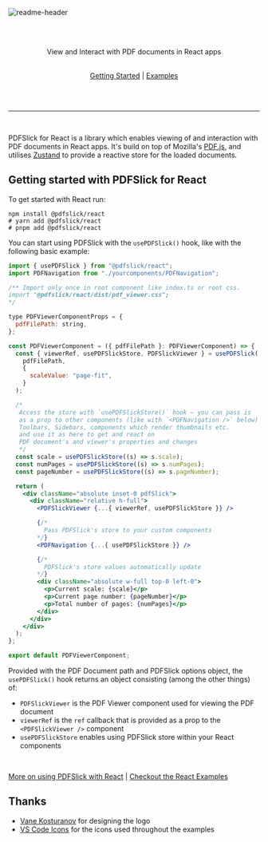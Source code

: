 <br><br>

![readme-header](https://pdfslick.dev/pdfslick_logo.svg)

<br><br>

<div align="center">
View and Interact with PDF documents in React apps
<br><br>

[Getting Started](https://pdfslick.dev/docs) | [Examples](https://pdfslick.dev/examples)

<br><br>

</div>

---

<br>

PDFSlick for React is a library which enables viewing of and interaction with PDF documents in React apps.
It's build on top of Mozilla's [PDF.js](https://github.com/mozilla/pdf.js), and utilises [Zustand](https://github.com/pmndrs/zustand) to provide a reactive store for the loaded documents.

## Getting started with PDFSlick for React

To get started with React run:

```shell
npm install @pdfslick/react
# yarn add @pdfslick/react
# pnpm add @pdfslick/react
```

You can start using PDFSlick with the `usePDFSlick()` hook, like with the following basic example:

```jsx
import { usePDFSlick } from "@pdfslick/react";
import PDFNavigation from "./yourcomponents/PDFNavigation";

/** Import only once in root component like index.ts or root css.
import "@pdfslick/react/dist/pdf_viewer.css";
*/

type PDFViewerComponentProps = {
  pdfFilePath: string,
};

const PDFViewerComponent = ({ pdfFilePath }: PDFViewerComponent) => {
  const { viewerRef, usePDFSlickStore, PDFSlickViewer } = usePDFSlick(
    pdfFilePath,
    {
      scaleValue: "page-fit",
    }
  );

  /*
   Access the store with `usePDFSlickStore()` hook — you can pass is
   as a prop to other components (like with `<PDFNavigation />` below)
   Toolbars, Sidebars, components which render thumbnails etc. 
   and use it as here to get and react on 
   PDF document's and viewer's properties and changes
   */
  const scale = usePDFSlickStore((s) => s.scale);
  const numPages = usePDFSlickStore((s) => s.numPages);
  const pageNumber = usePDFSlickStore((s) => s.pageNumber);

  return (
    <div className="absolute inset-0 pdfSlick">
      <div className="relative h-full">
        <PDFSlickViewer {...{ viewerRef, usePDFSlickStore }} />

        {/*
          Pass PDFSlick's store to your custom components
        */}
        <PDFNavigation {...{ usePDFSlickStore }} />

        {/*
          PDFSlick's store values automatically update
        */}
        <div className="absolute w-full top-0 left-0">
          <p>Current scale: {scale}</p>
          <p>Current page number: {pageNumber}</p>
          <p>Total number of pages: {numPages}</p>
        </div>
      </div>
    </div>
  );
};

export default PDFViewerComponent;
```

Provided with the PDF Document path and PDFSlick options object, the `usePDFSlick()` hook returns an object consisting (among the other things) of:

- `PDFSlickViewer` is the PDF Viewer component used for viewing the PDF document
- `viewerRef` is the `ref` callback that is provided as a prop to the `<PDFSlickViewer />` component
- `usePDFSlickStore` enables using PDFSlick store within your React components

<br>

[More on using PDFSlick with React](https://pdfslick.dev/docs/react) | [Checkout the React Examples](./apps/web/examples)

## Thanks

- [Vane Kosturanov](https://kosturanov.com/portfolio/logo-branding-design) for designing the logo
- [VS Code Icons](https://github.com/microsoft/vscode-codicons) for the icons used throughout the examples
